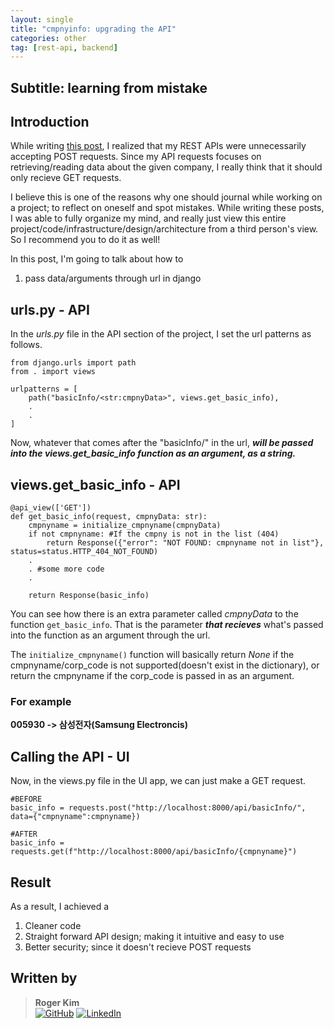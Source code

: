 ```yaml
---
layout: single
title: "cmpnyinfo: upgrading the API"
categories: other 
tag: [rest-api, backend]
---
```


## Subtitle: learning from mistake

## Introduction

While writing [this post](https://kmsrogerkim.github.io/cmpnyinfo/cmpnyinfo-designing-rest-api/), I realized that my REST APIs were unnecessarily accepting POST requests. Since my API requests focuses on retrieving/reading data about the given company, I really think that it should only recieve GET requests.

I believe this is one of the reasons why one should journal while working on a project; to reflect on oneself and spot mistakes. While writing these posts, I was able to fully organize my mind, and really just view this entire project/code/infrastructure/design/architecture from a third person's view. So I recommend you to do it as well!

In this post, I'm going to talk about how to

1. pass data/arguments through url in django

## urls.py - API

In the _urls.py_ file in the API section of the project, I set the url patterns as follows.

```
from django.urls import path
from . import views

urlpatterns = [
	path("basicInfo/<str:cmpnyData>", views.get_basic_info),
    .
    .
]
```
Now, whatever that comes after the "basicInfo/" in the url, ***will be passed into the views.get_basic_info function as an argument, as a string.***

## views.get_basic_info - API
```
@api_view(['GET'])
def get_basic_info(request, cmpnyData: str):
    cmpnyname = initialize_cmpnyname(cmpnyData)
    if not cmpnyname: #If the cmpny is not in the list (404)
        return Response({"error": "NOT FOUND: cmpnyname not in list"}, status=status.HTTP_404_NOT_FOUND)
    .
    . #some more code
    .

    return Response(basic_info)
```
You can see how there is an extra parameter called _cmpnyData_ to the function ```get_basic_info```. That is the parameter ***that recieves*** what's passed into the function as an argument through the url.

The ```initialize_cmpnyname()``` function will basically return _None_ if the cmpnyname/corp_code is not supported(doesn't exist in the dictionary), or return the cmpnyname if the corp_code is passed in as an argument.

### For example
**005930 -> 삼성전자(Samsung Electroncis)**

## Calling the API - UI

Now, in the views.py file in the UI app, we can just make a GET request.
```
#BEFORE
basic_info = requests.post("http://localhost:8000/api/basicInfo/", data={"cmpnyname":cmpnyname})

#AFTER
basic_info = requests.get(f"http://localhost:8000/api/basicInfo/{cmpnyname}")
```

## Result

As a result, I achieved a

1. Cleaner code
2. Straight forward API design; making it intuitive and easy to use
3. Better security; since it doesn't recieve POST requests

## Written by
> **Roger Kim**  
> [![GitHub](https://img.shields.io/badge/GitHub-181717?logo=github&logoColor=white)](https://github.com/kmsrogerkim) [![LinkedIn](https://img.shields.io/badge/LinkedIn-0A66C2?logo=linkedin&logoColor=white)](https://www.linkedin.com/in/kmsrogerkim/)

